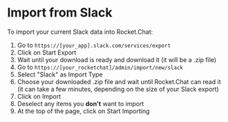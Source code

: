 # Import from Slack

To import your current Slack data into Rocket.Chat:

1. Go to `https://[your_app].slack.com/services/export`
2. Click on Start Export
3. Wait until your download is ready and download it (it will be a .zip file)
4. Go to `https://[your_rocketchat]/admin/import/new/slack`
5. Select "Slack" as Import Type
6. Choose your downloaded .zip file and wait until Rocket.Chat can read it (it can take a few minutes, depending on the size of your Slack export)
7. Click on Import
8. Deselect any items you **don't** want to import
9. At the top of the page, click on Start Importing
